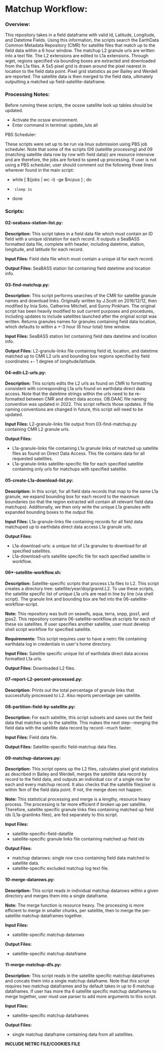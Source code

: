 # Matchup Workflow:

### Overview:

This repository takes in a field dataframe with valid Id, Latitude, Longitude, and Datetime Fields. Using this information, the scripts search the EarthData Common Metadata Repository (CMR) for satellite files that match up to the field data within a 6 hour window. The matchup L2 granule urls are written into a text file. The L2 extensions are edited to L1a extensions. Through wget, regions specified via bounding boxes are extracted and downloaded from the L1a files.   A 5x5 pixel grid is drawn around the pixel nearest in location to the field data point. Pixel grid statistics as per Bailey and Werdell are reported.  The satellite data is then merged to the field data, ultimately outputting a matched up field-satellite-dataframe.




### Processing Notes:

Before running these scripts, the ocssw satellite look up tables should be updated. 
* Activate the ocssw environment.
* Enter command in terminal: update_luts all

PBS Scheduler:

These scripts were set up to be run via linux submission using  PBS job scheduler.  Note that some of the scripts (06 (satellite processing) and 09 (matching satellite data row by row with field data)) are resource intensive and are therefore, the jobs are forked to speed up processing. If user is not using a PBS scheduler, user should comment out the following three lines wherever found in the main script:

*   while [ $(jobs | wc -l) -ge $ncpus ] ; do
*      sleep 1s
*   done

### Scripts:

#### 02-seabass-station-list.py:
**Description:** This script takes in a field data file which must contain an ID field with a unique id/station for each record.  It outputs a SeaBASS formatted data file, complete with header, including datetime, station, longitude, and latitude for each record.

**Input Files:** Field data file which must contain a unique id for each record.

**Output Files:** SeaBASS station list containing field datetime and location info. 

#### 03-find-matchup.py:
**Description:** This script performs searches of the CMR for satellite granule names and download links. Originally written by J.Scott on 2016/12/12, then modified by Inia Soto, Catherine Mitchell, and Sunny Pinkham.  The original script has been heavily modified to suit current purposes and procedures, including updates to include satellites launched after the original script was written. Returns granules names for granules containing field data location, which defaults to within a +-3 hour (6 hour total) time window.

**Input Files:** SeaBASS station list containing field data datetime and location info.

**Output Files:** L2-granule-links file containing field id, location, and datetime matched up to CMR L2 urls and bounding box regions specified by field coordinates +- 1 degree of longitude/latitude. 

#### 04-edit-L2-urls.py:
**Description:** This scripts edits the L2 urls as found on CMR to formatting consistent with corresponding L1a urls found on earthdata direct data access. Note that the datetime strings within the urls need to be re-formatted between CMR and direct data access. OB.DAAC file naming convention was updated in 2022. This script reflects those updates. If file naming conventions are changed in future, this script will need to be updated.

**Input Files:** L2-granule-links file output from 03-find-matchup.py containing CMR L2 granule urls.

**Output Files:** 
* L1a-granule-links file containing L1a granule links of matched up satellite files as found on Direct Data Access. This file contains data for all requested satellites.
* L1a-granule-links satellite-specific file for each specified satellite containing only urls for matchups with specified satellite.

#### 05-create-L1a-download-list.py:
**Description:** In this script, for all field data records that map to the same L1a granule, we expand bounding box for each record to the maximum boundaries (so that the region extracted will contain all relevant field data matchups).  Additionally, we then only write the unique L1a granules with expanded bounding boxes to the output file.

**Input Files:** L1a-granule-links file containing records for all field data matchuped up to earthdata direct data access L1a granule urls.

**Output Files:**
* L1a-download-urls: a unique list of L1a granules to download for all specified satellites.
* L1a-download-urls satellite specific file for each specified satellite in workflow.

#### 06*-satellite-workflow.sh:
**Description:** Satellite-specific scripts that process L1a files to L2. This script creates a directory tree: satellite/year/doy/granid.L2. To use these scripts, the satellite specific list of unique L1a urls are read in line by line (via shell script). The granule link and bounding box are fed into the 06-satellite-workflow-script.

**Note:** This repository was built on seawifs, aqua, terra, snpp, jpss1, and jpss2. This repository contains 06-satellite-workflow.sh scripts for each of these six satellites. If user specifies another satellite, user must develop shell script workflow for specified satellite.

**Requirements:** This script requires user to have a netrc file containing earthdata log in credentials in user's home directory.

**Input Files:** Satellite specific unique list of earthdata direct data access formatted L1a urls.

**Output Files:** Downloaded L2 files.

#### 07-report-L2-percent-processed.py:
**Description:** Prints out the total percentage of granule links that successfully processed to L2. Also reports percentage per satellite.

#### 08-partition-field-by-satellite.py:
**Description:** For each satellite, this script subsets and saves out the field data that matches up to the satellite.  This makes the next step--merging the field data with the satellite data record by record--much faster.

**Input Files:** Field data file.

**Output Files:** Satellite-specific field-matchup data files.

#### 09-matchup-datarows.py:
**Description:** This script opens up the L2 files, calculates pixel grid statistics as described in Bailey and Werdell, merges the satellite data record by record to the field data, and outputs an individual csv of a single row for each and every matchup record. It also checks that the satellite file/pixel is within 1km of the field data point. If not, the merge does not happen.

**Note:** This statistical processing and merge is a lengthy, resource heavy process. The processing is far more efficient if broken up per satellite. Therefore, satellite specific granule links files containing matched up field ids (L1a-granlinks files), are fed separately to this script.

**Input Files:** 
* satellite-specific-field-datafile
* satellite-specific granule links file containing matched up field ids

**Output Files:**
* matchup datarows: single row csvs containing field data matched to satellite data. 
* satellite-specific excluded matchup log text file.

#### 10-merge-datarows.py:
**Description:** This script reads in individual matchup datarows within a given directory and merges them into a single dataframe.

**Note:** The merge function is resource heavy. The processing is more efficient to merge in smaller chunks, per satellite, then to merge the per-satellite matchup dataframes together.

**Input Files:**
* satellite-specific matchup datarows

**Output Files:**
* satellite-specific matchup dataframe

#### 11-merge-matchup-dfs.py:
**Description:** This script reads in the satellite specific matchup dataframes and concats them into a single matchup dataframe. Note that this script requires two matchup dataframes and by default takes in up to 6 matchup dataframes. If user has more tha 6 satellite specific matchup dataframes to merge together, user must use parser to add more arguments to this script.

**Input Files:**
* satellite-specific matchup dataframes

**Output Files:**
* single matchup dataframe containing data from all satellites.





**INCLUDE NETRC FILE/COOKIES FILE**